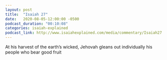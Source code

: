```yaml
---
layout: post
title:  "Isaiah 27"
date:   2020-08-05-12:00:00 -0500
podcast_duration: "00:10:08"
categories: isaiah-explained
podcast_link: http://www.isaiahexplained.com/media/commentary/Isaiah27.mp3
---
```

At his harvest of the earth’s wicked, Jehovah gleans out individually his people who bear good fruit
